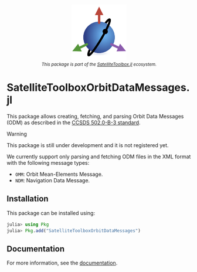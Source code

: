 <p align="center">
  <img src="./docs/src/assets/logo.png" width="150" title="SatelliteToolboxOrbitDataMessages.jl"><br>
  <small><i>This package is part of the <a href="https://github.com/JuliaSpace/SatelliteToolbox.jl">SatelliteToolbox.jl</a> ecosystem.</i></small>
</p>

# SatelliteToolboxOrbitDataMessages.jl

This package allows creating, fetching, and parsing Orbit Data Messages (ODM) as described
in the [CCSDS 502.0-B-3 standard](https://ccsds.org/Pubs/502x0b3e1.pdf).

> [!WARNING]
> This package is still under development and it is not registered yet.

We currently support only parsing and fetching ODM files in the XML format with the
following message types:

- `OMM`: Orbit Mean-Elements Message.
- `NDM`: Navigation Data Message.

## Installation

This package can be installed using:

``` julia
julia> using Pkg
julia> Pkg.add("SatelliteToolboxOrbitDataMessages")
```

## Documentation

For more information, see the [documentation][docs-stable-url].

[docs-dev-url]: https://juliaspace.github.io/SatelliteToolboxOrbitDataMessages.jl/dev
[docs-stable-url]: https://juliaspace.github.io/SatelliteToolboxOrbitDataMessages.jl/stable
